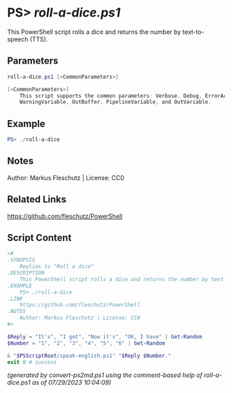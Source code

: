 PS> *roll-a-dice.ps1*
====================

This PowerShell script rolls a dice and returns the number by text-to-speech (TTS).

Parameters
----------
```powershell
roll-a-dice.ps1 [<CommonParameters>]

[<CommonParameters>]
    This script supports the common parameters: Verbose, Debug, ErrorAction, ErrorVariable, WarningAction, 
    WarningVariable, OutBuffer, PipelineVariable, and OutVariable.
```

Example
-------
```powershell
PS> ./roll-a-dice

```

Notes
-----
Author: Markus Fleschutz | License: CC0

Related Links
-------------
https://github.com/fleschutz/PowerShell

Script Content
--------------
```powershell
<#
.SYNOPSIS
	Replies to "Roll a dice"
.DESCRIPTION
	This PowerShell script rolls a dice and returns the number by text-to-speech (TTS).
.EXAMPLE
	PS> ./roll-a-dice
.LINK
	https://github.com/fleschutz/PowerShell
.NOTES
	Author: Markus Fleschutz | License: CC0
#>

$Reply = "It's", "I get", "Now it's", "OK, I have" | Get-Random
$Number = "1", "2", "3", "4", "5", "6" | Get-Random

& "$PSScriptRoot/speak-english.ps1" "$Reply $Number."
exit 0 # success
```

*(generated by convert-ps2md.ps1 using the comment-based help of roll-a-dice.ps1 as of 07/29/2023 10:04:09)*
